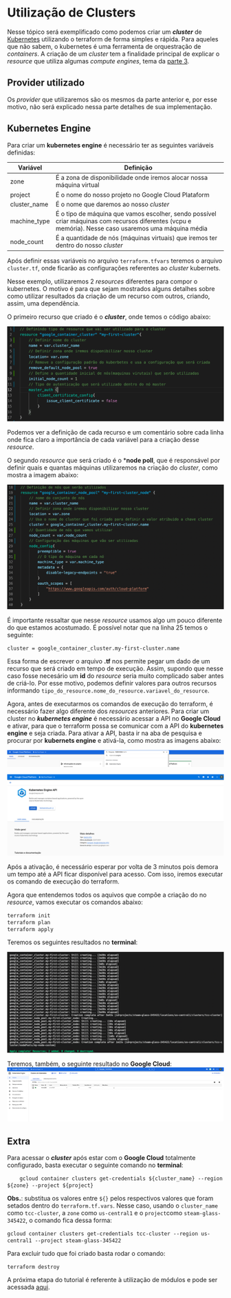 # Utilização de Clusters

Nesse tópico será exemplificado como podemos criar um __*cluster*__ de [Kubernetes](https://kubernetes.io/pt-br/docs/concepts/overview/what-is-kubernetes/) utilizando o terraform de forma simples e rápida. Para aqueles que não sabem, o kubernetes é uma ferramenta de orquestração de *containers*. A criação de um *cluster* tem a finalidade principal de explicar o *resource* que utiliza algumas *compute engines*, tema da [parte 3](../parte3/main.md).

## Provider utilizado

Os *provider* que utilizaremos são os mesmos da parte anterior e, por esse motivo, não será explicado nessa parte detalhes de sua implementação.

## Kubernetes Engine

Para criar um **kubernetes engine** é necessário ter as seguintes variáveis definidas:

|  Variável |Definição   |
|---|---|
|zone   |   É a zona de disponibilidade onde iremos alocar nossa máquina virtual|
| project  | É o nome do nosso projeto no Google Cloud Plataform   |
| cluster_name  | É o nome que daremos ao nosso *cluster*  |
|machine_type| É o tipo de máquina que vamos escolher, sendo possível criar máquinas com recursos diferentes (vcpu e memória). Nesse caso usaremos uma máquina média|
|node_count| É a quantidade de nós (máquinas virtuais) que iremos ter dentro do nosso *cluster*|

Após definir essas variáveis no arquivo `terraform.tfvars` teremos o arquivo `cluster.tf`, onde ficarão as configurações referentes ao *cluster* kubernets.

Nesse exemplo, utilizaremos 2 *resources* diferentes para compor o kubernetes. O motivo é para que sejam mostrados alguns detalhes sobre como utilizar resultados da criação de um recurso com outros, criando, assim, uma dependência.

O primeiro recurso que criado é o ***cluster***, onde temos o código abaixo:

![resources cluster](images/resource-cluster.png)
  
Podemos ver a definição de cada recurso e um comentário sobre cada linha onde fica claro a importância de cada variável para a criação desse *resource*.

O segundo *resource* que será criado é o ***node poll**, que é responsável por definir quais e quantas máquinas utilizaremos na criação do _cluster_, como mostra a imagem abaixo:


![resources nós](images/resource-node.png)

É importante ressaltar que nesse *resource* usamos algo um pouco diferente do que estamos acostumado. É possível notar que na linha 25 temos o seguinte:

```
cluster = google_container_cluster.my-first-cluster.name
```

Essa forma de escrever o arquivo **.tf** nos permite pegar um dado de um recurso que será criado em tempo de execução. Assim, supondo que nesse caso fosse necesário um **id** do *resource* seria muito complicado saber antes de criá-lo. Por esse motivo, podemos definir valores para outros recursos informando `tipo_do_resource.nome_do_resource.variavel_do_resource`.

Agora, antes de executarmos os comandos de execução do terraform, é necessário fazer algo diferente dos *resources* anteriores. Para criar um cluster no ***kubernetes engine*** é necessário acessar a API no **Google Cloud** e ativar, para que o terraform possa se comunicar com a API do **kubernetes engine** e seja criada. Para ativar a API, basta ir na aba de pesquisa e procurar por **kubernets engine** e ativá-la, como mostra as imagens abaixo:

![search k8s](images/search-k8s.png)

![activate k8s](images/active-api.png)

Após a ativação, é necessário esperar por volta de 3 minutos pois demora um tempo até a API ficar disponível para acesso. Com isso, iremos executar os comando de execução do terraform.

Agora que entendemos todos os aquivos que compõe a criação do no _resource_, vamos executar os comandos abaixo:

```
terraform init
terraform plan
terraform apply
```

Teremos os seguintes resultados no **terminal**:

![result terminal k8s](images/result-terminal.png)

Teremos, também, o seguinte resultado no **Google Cloud**:
![result gcloud k8s](images/result-gcloud.png)

## Extra

Para acessar o ***cluster*** após estar com o **Google Cloud** totalmente configurado, basta executar o seguinte comando no **terminal**:

```
    gcloud container clusters get-credentials ${cluster_name} --region ${zone} --project ${project}
```

**Obs.**: substitua os valores entre `${}` pelos respectivos valores que foram setados dentro do `terraform.tf.vars`. Nesse caso, usando o `cluster_name` como `tcc-cluster`, a `zone` como `us-central1` e o `project`como `steam-glass-345422`, o comando fica dessa forma:

```
gcloud container clusters get-credentials tcc-cluster --region us-central1 --project steam-glass-345422
```

Para excluir tudo que foi criado basta rodar o comando:

```
terraform destroy
```
A próxima etapa do tutorial é referente à utilização de módulos e pode ser acessada [aqui](../parte5/main.md).
